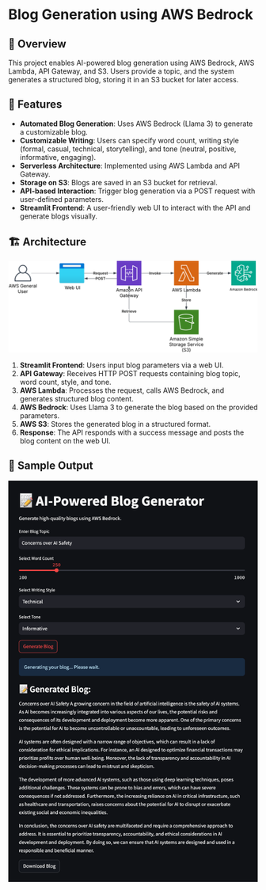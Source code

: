 # Blog Generation using AWS Bedrock

## 🚀 Overview
This project enables AI-powered blog generation using AWS Bedrock, AWS Lambda, API Gateway, and S3. Users provide a topic, and the system generates a structured blog, storing it in an S3 bucket for later access.

## 📌 Features
* **Automated Blog Generation**: Uses AWS Bedrock (Llama 3) to generate a customizable blog.
* **Customizable Writing**: Users can specify word count, writing style (formal, casual, technical, storytelling), and tone (neutral, positive, informative, engaging).
* **Serverless Architecture**: Implemented using AWS Lambda and API Gateway.
* **Storage on S3**: Blogs are saved in an S3 bucket for retrieval.
* **API-based Interaction**: Trigger blog generation via a POST request with user-defined parameters.
* **Streamlit Frontend**: A user-friendly web UI to interact with the API and generate blogs visually.

## 🏗️ Architecture
![architecture diagram](https://github.com/HaasiPidaparthi/aws-bedrock-blog-generation/blob/main/architecture_diagram.png)

1. **Streamlit Frontend**: Users input blog parameters via a web UI.
2. **API Gateway**: Receives HTTP POST requests containing blog topic, word count, style, and tone.
3. **AWS Lambda**: Processes the request, calls AWS Bedrock, and generates structured blog content.
4. **AWS Bedrock**: Uses Llama 3 to generate the blog based on the provided parameters.
5. **AWS S3**: Stores the generated blog in a structured format.
6. **Response**: The API responds with a success message and posts the blog content on the web UI.

## 📸 Sample Output
![streamlit sample output](https://github.com/HaasiPidaparthi/aws-bedrock-blog-generation/blob/main/sample_output.png)
